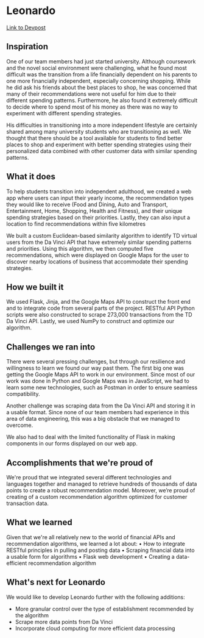 # Leonardo

[Link to Devpost](https://devpost.com/software/stonks-6pb8u0)

## Inspiration
One of our team members had just started university. Although coursework and the novel social environment were challenging, what he found most difficult was the transition from a life financially dependent on his parents to one more financially independent, especially concerning shopping. While he did ask his friends about the best places to shop, he was concerned that many of their recommendations were not useful for him due to their different spending patterns. Furthermore, he also found it extremely difficult to decide where to spend most of his money as there was no way to experiment with different spending strategies.

His difficulties in transitioning into a more independent lifestyle are certainly shared among many university students who are transitioning as well. We thought that there should be a tool available for students to find better places to shop and experiment with better spending strategies using their personalized data combined with other customer data with similar spending patterns.

## What it does
To help students transition into independent adulthood, we created a web app where users can input their yearly income, the recommendation types they would like to receive (Food and Dining, Auto and Transport, Entertainment, Home, Shopping, Health and Fitness), and their unique spending strategies based on their priorities. Lastly, they can also input a location to find recommendations within five kilometres

We built a custom Euclidean-based similarity algorithm to identify TD virtual users from the Da Vinci API that have extremely similar spending patterns and priorities. Using this algorithm, we then computed five recommendations, which were displayed on Google Maps for the user to discover nearby locations of business that accommodate their spending strategies.

## How we built it
We used Flask, Jinja, and the Google Maps API to construct the front end and to integrate code from several parts of the project. RESTful API Python scripts were also constructed to scrape 273,000 transactions from the TD Da Vinci API. Lastly, we used NumPy to construct and optimize our algorithm. 

## Challenges we ran into
There were several pressing challenges, but through our resilience and willingness to learn we found our way past them. The first big one was getting the Google Maps API to work in our environment. Since most of our work was done in Python and Google Maps was in JavaScript, we had to learn some new technologies, such as Postman in order to ensure seamless compatibility. 

Another challenge was scraping data from the Da Vinci API and storing it in a usable format. Since none of our team members had experience in this area of data engineering, this was a big obstacle that we managed to overcome. 

We also had to deal with the limited functionality of Flask in making components in our forms displayed on our web app.  

## Accomplishments that we're proud of
We're proud that we integrated several different technologies and languages together and managed to retrieve hundreds of thousands of data points to create a robust recommendation model. Moreover, we’re proud of creating of a custom recommendation algorithm optimized for customer transaction data.  

## What we learned
Given that we're all relatively new to the world of financial APIs and recommendation algorithms, we learned a lot about:
•	How to integrate RESTful principles in pulling and posting data 
•	Scraping financial data into a usable form for algorithms
•	Flask web development
•	Creating a data-efficient recommendation algorithm 

## What's next for Leonardo
We would like to develop Leonardo further with the following additions:
* More granular control over the type of establishment recommended by the algorithm
* Scrape more data points from Da Vinci
* Incorporate cloud computing for more efficient data processing
